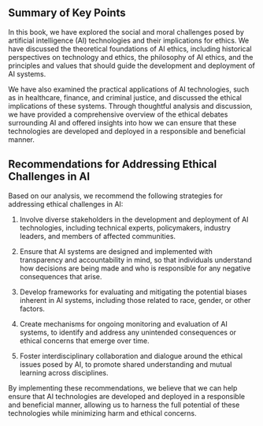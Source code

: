

Summary of Key Points
---------------------

In this book, we have explored the social and moral challenges posed by artificial intelligence (AI) technologies and their implications for ethics. We have discussed the theoretical foundations of AI ethics, including historical perspectives on technology and ethics, the philosophy of AI ethics, and the principles and values that should guide the development and deployment of AI systems.

We have also examined the practical applications of AI technologies, such as in healthcare, finance, and criminal justice, and discussed the ethical implications of these systems. Through thoughtful analysis and discussion, we have provided a comprehensive overview of the ethical debates surrounding AI and offered insights into how we can ensure that these technologies are developed and deployed in a responsible and beneficial manner.

Recommendations for Addressing Ethical Challenges in AI
-------------------------------------------------------

Based on our analysis, we recommend the following strategies for addressing ethical challenges in AI:

1. Involve diverse stakeholders in the development and deployment of AI technologies, including technical experts, policymakers, industry leaders, and members of affected communities.

2. Ensure that AI systems are designed and implemented with transparency and accountability in mind, so that individuals understand how decisions are being made and who is responsible for any negative consequences that arise.

3. Develop frameworks for evaluating and mitigating the potential biases inherent in AI systems, including those related to race, gender, or other factors.

4. Create mechanisms for ongoing monitoring and evaluation of AI systems, to identify and address any unintended consequences or ethical concerns that emerge over time.

5. Foster interdisciplinary collaboration and dialogue around the ethical issues posed by AI, to promote shared understanding and mutual learning across disciplines.

By implementing these recommendations, we believe that we can help ensure that AI technologies are developed and deployed in a responsible and beneficial manner, allowing us to harness the full potential of these technologies while minimizing harm and ethical concerns.